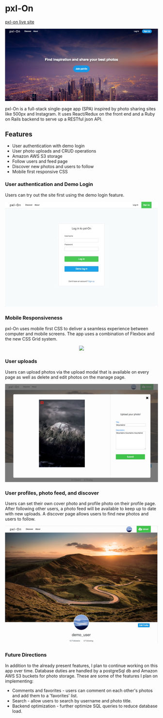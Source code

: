 # pxl-On

[pxl-on live site](https://pxl-on.herokuapp.com/)

![splash page](./docs/screenshots/splash.jpg "splash page")

pxl-On is a full-stack single-page app (SPA) inspired by photo sharing sites like 500px
and Instagram. It uses React/Redux on the front end and a Ruby on Rails backend to
serve up a RESTful json API.

## Features
- User authentication with demo login
- User photo uploads and CRUD operations
- Amazon AWS S3 storage
- Follow users and feed page
- Discover new photos and users to follow
- Mobile first responsive CSS


### User authentication and Demo Login
Users can try out the site first using the demo login feature.

<p align='center' >
  <img src='./docs/screenshots/demo_login.gif' /?
</p>
<!-- ![demo login](./docs/screenshots/demo_login.gif "demo login") -->

### Mobile Responsiveness
pxl-On uses mobile first CSS to deliver a seamless experience between computer and mobile screens. The app uses a combination of Flexbox and the new CSS Grid system.

<p align='center' >
  <img src='./docs/screenshots/mobile_responsiveness.gif' /?
</p>
<!-- ![responsive css](./docs/screenshots/mobile_responsiveness.gif "responsive css") -->

### User uploads
Users can upload photos via the upload modal that is available on every page as well as delete and edit photos on the manage page.

![uploads](./docs/screenshots/upload_modal.jpg "uploads")

### User profiles, photo feed, and discover
Users can set their own cover photo and profile photo on their profile page. After following other users, a photo feed will be available to keep up to date with new uploads. A discover page allows users to find new photos and users to follow.

![profile page](./docs/screenshots/profile.jpg "profile page")


### Future Directions
In addition to the already present features, I plan to continue working on this app over time. Database duties are handled by a postgreSql db and Amazon
AWS S3 buckets for photo storage. These are some of the features I plan on implementing:
- Comments and favorites - users can comment on each other's photos and add them to a 'favorites' list.
- Search - allow users to search by username and photo title.
- Backend optimization - further optimize SQL queries to reduce database load.
